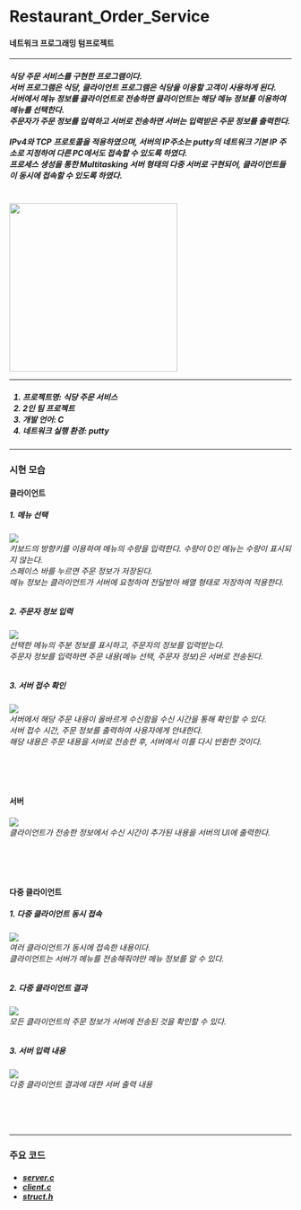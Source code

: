 # Restaurant_Order_Service
#### 네트워크 프로그래밍 텀프로젝트

***

<h5>
 식당 주문 서비스를 구현한 프로그램이다. <br>
 서버 프로그램은 식당, 클라이언트 프로그램은 식당을 이용할 고객이 사용하게 된다.<br>
 서버에서 메뉴 정보를 클라이언트로 전송하면 클라이언트는 해당 메뉴 정보를 이용하여 메뉴를 선택한다.<br>
 주문자가 주문 정보를 입력하고 서버로 전송하면 서버는 입력받은 주문 정보를 출력한다.<br><br>
 IPv4와 TCP 프로토콜을 적용하였으며, 서버의 IP주소는 putty의 네트워크 기본 IP 주소로 지정하여 다른 PC에서도 접속할 수 있도록 하였다.<br>
 프로세스 생성을 통한 Multitasking 서버 형태의 다중 서버로 구현되어, 클라이언트들이 동시에 접속할 수 있도록 하였다.<br><br>
</h5>

<img src="https://user-images.githubusercontent.com/85846475/206102773-3f3f05ff-1916-4132-a758-9a0f5c74cca6.png" width="300">

***

<h5>
 <ol>
  <li>프로젝트명: 식당 주문 서비스</li>
  <li>2인 팀 프로젝트</li>
  <li>개발 언어: C </li>
  <li>네트워크 실행 환경: putty </li>
 </ol>
</h5>

***

### 시현 모습
#### 클라이언트

##### 1. 메뉴 선택
<h6>
 <img src="https://user-images.githubusercontent.com/85846475/206103172-114e4fc8-f391-4827-8117-72c4a8e1e498.png"><br>
 키보드의 방향키를 이용하여 메뉴의 수량을 입력한다. 수량이 0인 메뉴는 수량이 표시되지 않는다.<br>
 스페이스 바를 누르면 주문 정보가 저장된다.<br>
 메뉴 정보는 클라이언트가 서버에 요청하여 전달받아 배열 형태로 저장하여 적용한다.
</h6>

##### 2. 주문자 정보 입력
<h6>
 <img src="https://user-images.githubusercontent.com/85846475/206103621-a4f9e54b-0584-4677-9181-94ef2b2c76d1.png"><br>
 선택한 메뉴의 주분 정보를 표시하고, 주문자의 정보를 입력받는다.<br>
 주문자 정보를 입력하면 주문 내용(메뉴 선택, 주문자 정보)은 서버로 전송된다.
</h6>

##### 3. 서버 접수 확인
<h6>
 <img src="https://user-images.githubusercontent.com/85846475/206103921-bb84bd57-28bd-44d7-b93e-33f8ee9fb963.png"><br>
 서버에서 해당 주문 내용이 올바르게 수신함을 수신 시간을 통해 확인할 수 있다.<br>
 서버 접수 시간, 주문 정보를 출력하여 사용자에게 안내한다.<br>
 해당 내용은 주문 내용을 서버로 전송한 후, 서버에서 이를 다시 반환한 것이다.
</h6>

<br><br>

#### 서버
<h6>
 <img src="https://user-images.githubusercontent.com/85846475/206104201-86dbd106-bdca-4e39-9094-537458a277f7.png"><br>
 클라이언트가 전송한 정보에서 수신 시간이 추가된 내용을 서버의 UI에 출력한다.
</h6>

<br><br>

#### 다중 클라이언트

##### 1. 다중 클라이언트 동시 접속
<h6>
 <img src="https://user-images.githubusercontent.com/85846475/206104479-8ee82904-cf53-4f28-9295-7c052e9f480d.png"><br>
 여러 클라이언트가 동시에 접속한 내용이다.<br>
 클라이언트는 서버가 메뉴를 전송해줘야만 메뉴 정보를 알 수 있다.
</h6>

##### 2. 다중 클라이언트 결과
<h6>
 <img src="https://user-images.githubusercontent.com/85846475/206104637-ce963d30-8b24-4cab-b568-a72d2302954a.png"><br>
 모든 클라이언트의 주문 정보가 서버에 전송된 것을 확인할 수 있다.
</h6>

##### 3. 서버 입력 내용
<h6>
 <img src="https://user-images.githubusercontent.com/85846475/206104750-22442a02-d1b1-47e5-9a96-16ec43a2daf6.png"><br>
 다중 클라이언트 결과에 대한 서버 출력 내용
</h6>
<br><br>

***

### 주요 코드
<h5><ul>
 <li><a href="https://github.com/SE0NA/Restaurant_Order_Service/blob/main/Final/server.c">server.c</a></li>
 <li><a href="https://github.com/SE0NA/Restaurant_Order_Service/blob/main/Final/client.c">client.c</a></li>
 <li><a href="https://github.com/SE0NA/Restaurant_Order_Service/blob/main/Final/struct.h">struct.h</a></li>
</ul></h5>
